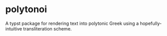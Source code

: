 # polytonoi
A typst package for rendering text into polytonic Greek using a hopefully-intuitive transliteration scheme.
